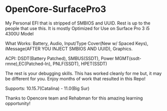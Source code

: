 # OpenCore-SurfacePro3
My Personal EFI that is stripped of SMBIOS and UUID. Rest is up to the people that use this. 
It is mostly Optimized for Use on Surface Pro 3 i5 4300U Model

What Works: Battery, Audio, Input/Type Cover(New w/ Spaced Keys), iMessage(AFTER YOU INJECT SMBIOS AND UUID), Graphics.

ACPI: DSDT(Battery Patched), SMBUS(SSDT), Power MGMT(ssdt-rmne),EC(Patched-In), PNLF(SSDT), HPET(SSDT)

The rest is your debugging skills. This has worked cleanly for me but, it may be different for you. Enjoy months of work that resulted in this Repo!

Supports: 10.15.7(Catalina) - 11.0(Big Sur)

Thanks to Opencore team and Rehabman for this amazing learning opportunity!
